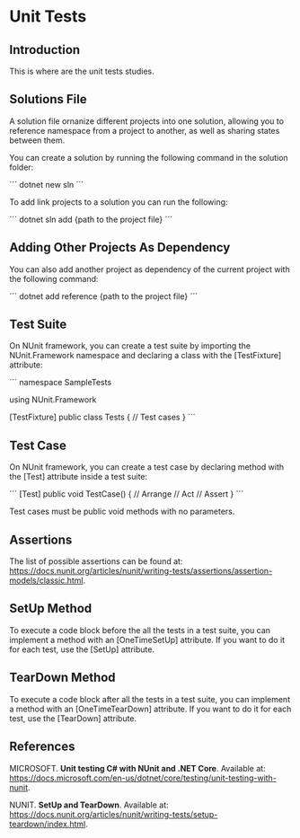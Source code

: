 # Unit Tests

## Introduction

This is where are the unit tests studies.


## Solutions File

A solution file ornanize different projects into one solution, allowing you to reference namespace from a project to another, as well as sharing states between them.

You can create a solution by running the following command in the solution folder:

´´´
dotnet new sln
´´´

To add link projects to a solution you can run the following:

´´´
dotnet sln add {path to the project file}
´´´


## Adding Other Projects As Dependency

You can also add another project as dependency of the current project with the following command:

´´´
dotnet add reference {path to the project file}
´´´


## Test Suite

On NUnit framework, you can create a test suite by importing the NUnit.Framework namespace and declaring a class with the [TestFixture] attribute:

´´´
namespace SampleTests

using NUnit.Framework

[TestFixture]
public class Tests {
    // Test cases
}
´´´


## Test Case

On NUnit framework, you can create a test case by declaring method with the [Test] attribute inside a test suite:

´´´
[Test]
public void TestCase() {
    // Arrange
    // Act
    // Assert
}
´´´

Test cases must be public void methods with no parameters.


## Assertions

The list of possible assertions can be found at: https://docs.nunit.org/articles/nunit/writing-tests/assertions/assertion-models/classic.html.


## SetUp Method

To execute a code block before the all the tests in a test suite, you can implement a method with an [OneTimeSetUp] attribute. If you want to do it for each test, use the [SetUp] attribute.


## TearDown Method

To execute a code block after all the tests in a test suite, you can implement a method with an [OneTimeTearDown] attribute. If you want to do it for each test, use the [TearDown] attribute.


## References

MICROSOFT. <b>Unit testing C# with NUnit and .NET Core</b>. Available at: https://docs.microsoft.com/en-us/dotnet/core/testing/unit-testing-with-nunit.

NUNIT. <b>SetUp and TearDown</b>. Available at: https://docs.nunit.org/articles/nunit/writing-tests/setup-teardown/index.html.